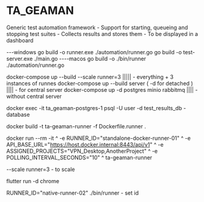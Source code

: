 # TA_GEAMAN
Generic test automation framework - Support for starting, queueing and stopping test suites - Collects results and stores them - To be displayed in a dashboard 



---windows
go build -o runner.exe ./automation/runner.go
go build -o test-server.exe ./main.go
----macos
go build -o ./bin/runner ./automation/runner.go

docker-compose up --build --scale runner=3 ||||| - everything + 3 instances of runnes 
docker-compose up --build server ( -d for detached ) ||||  - for central server
docker-compose up -d postgres minio rabbitmq ||||  -without central server 

docker exec -it ta_geaman-postgres-1 psql -U user -d test_results_db  - database 


docker build -t ta-geaman-runner -f Dockerfile.runner .

docker run --rm -it ^
  -e RUNNER_ID="standalone-docker-runner-01" ^
  -e API_BASE_URL="https://host.docker.internal:8443/api/v1" ^
  -e ASSIGNED_PROJECTS="VPN_Desktop,AnotherProject" ^
  -e POLLING_INTERVAL_SECONDS="10" ^
  ta-geaman-runner


 --scale runner=3 - to scale


 flutter run -d chrome 


 RUNNER_ID="native-runner-02" ./bin/runner    - set id 
